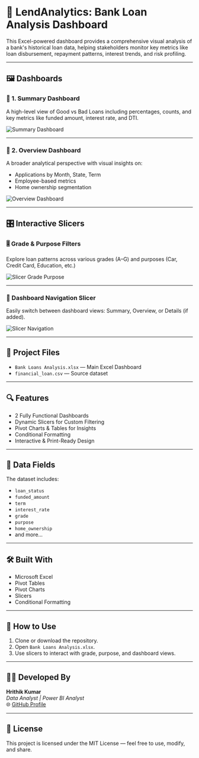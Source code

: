 # 💼 LendAnalytics: Bank Loan Analysis Dashboard

This Excel-powered dashboard provides a comprehensive visual analysis of a bank's historical loan data, helping stakeholders monitor key metrics like loan disbursement, repayment patterns, interest trends, and risk profiling.

---

## 🖼️ Dashboards

### 🔷 1. Summary Dashboard

A high-level view of Good vs Bad Loans including percentages, counts, and key metrics like funded amount, interest rate, and DTI.

![Summary Dashboard](https://raw.githubusercontent.com/hrithik15082000/loan-analysis-dashboard/main/assets/Summary%20Dashboard.png)

---

### 🔶 2. Overview Dashboard

A broader analytical perspective with visual insights on:
- Applications by Month, State, Term
- Employee-based metrics
- Home ownership segmentation

![Overview Dashboard](https://raw.githubusercontent.com/hrithik15082000/loan-analysis-dashboard/main/assets/Overview%20Dashboard.png)

---

## 🎛️ Interactive Slicers

### 🎚️ Grade & Purpose Filters

Explore loan patterns across various grades (A–G) and purposes (Car, Credit Card, Education, etc.)

![Slicer Grade Purpose](https://raw.githubusercontent.com/hrithik15082000/loan-analysis-dashboard/main/assets/Slicer%20For%20Grade%20And%20Purpose.png)

---

### 📂 Dashboard Navigation Slicer

Easily switch between dashboard views: Summary, Overview, or Details (if added).

![Slicer Navigation](https://raw.githubusercontent.com/hrithik15082000/loan-analysis-dashboard/main/assets/Slicer%20To%20Change%20The%20Dashboards.png)

---

## 📁 Project Files

- `Bank Loans Analysis.xlsx` — Main Excel Dashboard  
- `financial_loan.csv` — Source dataset

---

## 🔍 Features

- 2 Fully Functional Dashboards  
- Dynamic Slicers for Custom Filtering  
- Pivot Charts & Tables for Insights  
- Conditional Formatting  
- Interactive & Print-Ready Design  

---

## 📂 Data Fields

The dataset includes:
- `loan_status`
- `funded_amount`
- `term`
- `interest_rate`
- `grade`
- `purpose`
- `home_ownership`
- and more...

---

## 🛠 Built With

- Microsoft Excel  
- Pivot Tables  
- Pivot Charts  
- Slicers  
- Conditional Formatting  

---

## 📌 How to Use

1. Clone or download the repository.  
2. Open `Bank Loans Analysis.xlsx`.  
3. Use slicers to interact with grade, purpose, and dashboard views.  

---

## 👨‍💻 Developed By

**Hrithik Kumar**  
*Data Analyst | Power BI Analyst*  
🌐 [GitHub Profile](https://github.com/hrithik15082000)

---

## 📝 License

This project is licensed under the MIT License — feel free to use, modify, and share.
